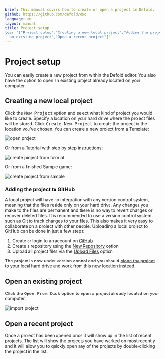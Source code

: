 ```yaml
---
brief: This manual covers how to create or open a project in Defold.
github: https://github.com/defold/doc
language: en
layout: manual
title: Project setup
toc: '["Project setup","Creating a new local project","Adding the project to GitHub","Open
  an existing project","Open a recent project"]'
---
```


# Project setup

You can easily create a new project from within the Defold editor. You also have the option to open an existing project already located on your computer.

## Creating a new local project

Click the <kbd>New Project</kbd> option and select what kind of project you would like to create. Specify a location on your hard drive where the project files will be stored. Click <kbd>Create New Project</kbd> to create the project in the location you've chosen. You can create a new project from a Template:

![open project](../images/workflow/open_project.png)

Or from a Tutorial with step by step instructions:

![create project from tutorial](../images/workflow/create_from_tutorial.png)

Or from a finished Sample game:

![create project from sample](../images/workflow/create_from_sample.png)

### Adding the project to GitHub

A local project will have no integration with any version control system, meaning that the files reside only on your hard drive. Any changes you make to the files are permanent and there is no way to revert changes or recover deleted files. It is recommended to use a version control system such as Git to track changes to your files. This also makes it very easy to collaborate on a project with other people. Uploading a local project to GitHub can be done in just a few steps:

1. Create or login to an account on [GitHub](https://github.com/)
2. Create a repository using the [New Repository](https://help.github.com/en/articles/creating-a-new-repository) option
3. Upload all project files via the [Upload Files](https://help.github.com/en/articles/adding-a-file-to-a-repository) option

The project is now under version control and you should [clone the project](https://help.github.com/en/articles/cloning-a-repository) to your local hard drive and work from this new location instead.

## Open an existing project

Click the <kbd>Open From Disk</kbd> option to open a project already located on your computer.

![import project](../images/workflow/open_from_disk.png)

## Open a recent project

Once a project has been opened once it will show up in the list of recent projects. The list will show the projects you have worked on most recently and it will allow you to quickly open any of the projects by double-clicking the project in the list.